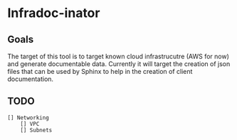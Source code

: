 # Infradoc-inator

## Goals 

The target of this tool is to target known cloud infrastrucutre (AWS for now) and generate documentable data. Currently it will target  the creation of json files that can be used by Sphinx to help in the creation of client documentation. 

## TODO 

    [] Networking 
        [] VPC
        [] Subnets

